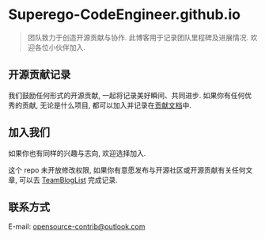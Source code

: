 # Superego-CodeEngineer.github.io

> 团队致力于创造开源贡献与协作. 此博客用于记录团队里程碑及进展情况. 欢迎各位小伙伴加入.
## 开源贡献记录

我们鼓励任何形式的开源贡献, 一起将记录美好瞬间、共同进步. 如果你有任何优秀的贡献, 无论是什么项目, 都可以加入并记录在[贡献文档](./Contributions.md)中.

## 加入我们

如果你也有同样的兴趣与志向, 欢迎选择加入.

这个 repo 未开放修改权限, 如果你有意愿发布与开源社区或开源贡献有关任何文章, 可以去 [TeamBlogList](https://github.com/Superego-CodeEngineer/TeamBlogList)
完成记录.

## 联系方式

E-mail:  [opensource-contrib@outlook.com](mailto:cheung.zhy.csu@gmail.com)